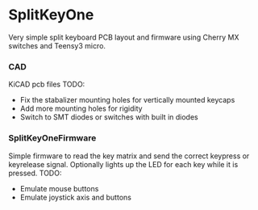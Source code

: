 # SplitKeyOne
Very simple split keyboard PCB layout and firmware using Cherry MX switches and Teensy3 micro.


### CAD
KiCAD pcb files
TODO:
* Fix the stabalizer mounting holes for vertically mounted keycaps
* Add more mounting holes for rigidity
* Switch to SMT diodes or switches with built in diodes

### SplitKeyOneFirmware
Simple firmware to read the key matrix and send the correct keypress or keyrelease signal. Optionally lights up the LED for each key while it is pressed.
TODO:
* Emulate mouse buttons
* Emulate joystick axis and buttons
